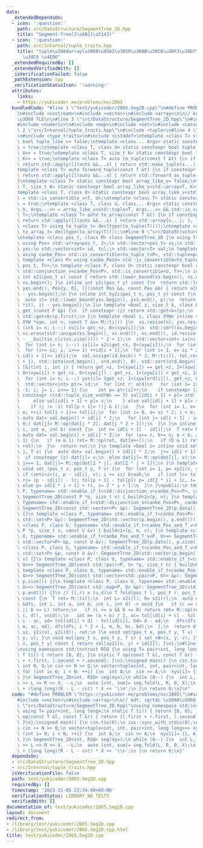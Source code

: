```yaml
---
data:
  _extendedDependsOn:
  - icon: ':question:'
    path: src/DataStructure/SegmentTree_2D.hpp
    title: "Segment-Tree(2\u6B21\u5143)"
  - icon: ':question:'
    path: src/Internal/tuple_traits.hpp
    title: "tuple\u3084array\u306B\u95A2\u3059\u308B\u30C6\u30F3\u30D7\u30EC\u30FC\
      \u30C8 \u4ED6"
  _extendedRequiredBy: []
  _extendedVerifiedWith: []
  _isVerificationFailed: false
  _pathExtension: cpp
  _verificationStatusIcon: ':warning:'
  attributes:
    links:
    - https://yukicoder.me/problems/no/2065
  bundledCode: "#line 1 \"test/yukicoder/2065.Seg2D.cpp\"\n#define PROBLEM \"https://yukicoder.me/problems/no/2065\"\
    \n#include <iostream>\n#include <vector>\n#include <array>\n\n// kdt, sqrtdc \u3060\
    \u3068 TLE\n\n#line 3 \"src/DataStructure/SegmentTree_2D.hpp\"\n#include <algorithm>\n\
    #include <numeric>\n#include <map>\n#include <set>\n#include <cassert>\n#line\
    \ 2 \"src/Internal/tuple_traits.hpp\"\n#include <tuple>\n#line 4 \"src/Internal/tuple_traits.hpp\"\
    \n#include <type_traits>\n#include <cstddef>\ntemplate <class T> static constexpr\
    \ bool tuple_like_v= false;\ntemplate <class... Args> static constexpr bool tuple_like_v<std::tuple<Args...>>\
    \ = true;\ntemplate <class T, class U> static constexpr bool tuple_like_v<std::pair<T,\
    \ U>> = true;\ntemplate <class T, size_t K> static constexpr bool tuple_like_v<std::array<T,\
    \ K>> = true;\ntemplate <class T> auto to_tuple(const T &t) {\n if constexpr (tuple_like_v<T>)\
    \ return std::apply([](auto &&...x) { return std::make_tuple(x...); }, t);\n}\n\
    template <class T> auto forward_tuple(const T &t) {\n if constexpr (tuple_like_v<T>)\
    \ return std::apply([](auto &&...x) { return std::forward_as_tuple(x...); }, t);\n\
    }\ntemplate <class T> static constexpr bool array_like_v= false;\ntemplate <class\
    \ T, size_t K> static constexpr bool array_like_v<std::array<T, K>> = true;\n\
    template <class T, class U> static constexpr bool array_like_v<std::pair<T, U>>\
    \ = std::is_convertible_v<T, U>;\ntemplate <class T> static constexpr bool array_like_v<std::tuple<T>>\
    \ = true;\ntemplate <class T, class U, class... Args> static constexpr bool array_like_v<std::tuple<T,\
    \ U, Args...>> = array_like_v<std::tuple<T, Args...>> && std::is_convertible_v<U,\
    \ T>;\ntemplate <class T> auto to_array(const T &t) {\n if constexpr (array_like_v<T>)\
    \ return std::apply([](auto &&...x) { return std::array{x...}; }, t);\n}\ntemplate\
    \ <class T> using to_tuple_t= decltype(to_tuple(T()));\ntemplate <class T> using\
    \ to_array_t= decltype(to_array(T()));\n#line 9 \"src/DataStructure/SegmentTree_2D.hpp\"\
    \ntemplate <class pos_t, class M> class SegmentTree_2D {\n using T= typename M::T;\n\
    \ using Pos= std::array<pos_t, 2>;\n std::vector<pos_t> xs;\n std::vector<Pos>\
    \ yxs;\n std::vector<int> id, tol;\n std::vector<T> val;\n template <class P>\
    \ using canbe_Pos= std::is_convertible<to_tuple_t<P>, std::tuple<pos_t, pos_t>>;\n\
    \ template <class P> using canbe_PosV= std::is_convertible<to_tuple_t<P>, std::tuple<pos_t,\
    \ pos_t, T>>;\n template <class P, class U> static constexpr bool canbe_Pos_and_T_v=\
    \ std::conjunction_v<canbe_Pos<P>, std::is_convertible<U, T>>;\n int sz;\n inline\
    \ int x2i(pos_t x) const { return std::lower_bound(xs.begin(), xs.end(), x) -\
    \ xs.begin(); }\n inline int y2i(pos_t y) const {\n  return std::lower_bound(yxs.begin(),\
    \ yxs.end(), Pos{y, 0}, [](const Pos &a, const Pos &b) { return a[0] < b[0]; })\
    \ - yxs.begin();\n }\n inline int xy2i(pos_t x, pos_t y) const {\n  Pos p{y, x};\n\
    \  auto it= std::lower_bound(yxs.begin(), yxs.end(), p);\n  return assert(p ==\
    \ *it), it - yxs.begin();\n }\n template <bool z, size_t k, class P> inline auto\
    \ get_(const P &p) {\n  if constexpr (z) return std::get<k>(p);\n  else return\
    \ std::get<k>(p.first);\n }\n template <bool z, class XYW> inline void build(const\
    \ XYW *xyw, int n, const T &v= M::ti()) {\n  xs.resize(n), yxs.resize(n);\n  for\
    \ (int i= n; i--;) xs[i]= get_<z, 0>(xyw[i]);\n  std::sort(xs.begin(), xs.end()),\
    \ xs.erase(std::unique(xs.begin(), xs.end()), xs.end()), id.resize((sz= 1 << (32\
    \ - __builtin_clz(xs.size()))) * 2 + 1);\n  std::vector<int> ix(n), ord(n);\n\
    \  for (int i= n; i--;) ix[i]= x2i(get_<z, 0>(xyw[i]));\n  for (int i: ix)\n \
    \  for (i+= sz; i; i>>= 1) ++id[i + 1];\n  for (int i= 1, e= sz * 2; i < e; ++i)\
    \ id[i + 1]+= id[i];\n  val.assign(id.back() * 2, M::ti()), tol.resize(id[sz]\
    \ + 1), std::iota(ord.begin(), ord.end(), 0), std::sort(ord.begin(), ord.end(),\
    \ [&](int i, int j) { return get_<z, 1>(xyw[i]) == get_<z, 1>(xyw[j]) ? get_<z,\
    \ 0>(xyw[i]) < get_<z, 0>(xyw[j]) : get_<z, 1>(xyw[i]) < get_<z, 1>(xyw[j]); });\n\
    \  for (int i= n; i--;) yxs[i]= {get_<z, 1>(xyw[ord[i]]), get_<z, 0>(xyw[ord[i]])};\n\
    \  std::vector<int> ptr= id;\n  for (int r: ord)\n   for (int i= ix[r] + sz, j=\
    \ -1; i; j= i, i>>= 1) {\n    int p= ptr[i]++;\n    if constexpr (z) {\n     if\
    \ constexpr (std::tuple_size_v<XYW> == 3) val[id[i + 1] + p]= std::get<2>(xyw[r]);\n\
    \     else val[id[i + 1] + p]= v;\n    } else val[id[i + 1] + p]= xyw[r].second;\n\
    \    if (j != -1) tol[p + 1]= !(j & 1);\n   }\n  for (int i= 1, e= id[sz]; i <\
    \ e; ++i) tol[i + 1]+= tol[i];\n  for (int i= 0, e= sz * 2; i < e; ++i) {\n  \
    \ auto dat= val.begin() + id[i] * 2;\n   for (int j= id[i + 1] - id[i]; --j >\
    \ 0;) dat[j]= M::op(dat[j * 2], dat[j * 2 + 1]);\n  }\n }\n inline T fold(int\
    \ i, int a, int b) const {\n  int n= id[i + 1] - id[i];\n  T ret= M::ti();\n \
    \ auto dat= val.begin() + id[i] * 2;\n  for (a+= n, b+= n; a < b; a>>= 1, b>>=\
    \ 1) {\n   if (a & 1) ret= M::op(ret, dat[a++]);\n   if (b & 1) ret= M::op(dat[--b],\
    \ ret);\n  }\n  return ret;\n }\n template <bool z> inline void seti(int i, int\
    \ j, T v) {\n  auto dat= val.begin() + id[i] * 2;\n  j+= id[i + 1] - id[i];\n\
    \  if constexpr (z) dat[j]= v;\n  else dat[j]= M::op(dat[j], v);\n  for (; j;)\
    \ j>>= 1, dat[j]= M::op(dat[2 * j], dat[2 * j + 1]);\n }\n template <bool z> inline\
    \ void set_(pos_t x, pos_t y, T v) {\n  for (int i= 1, p= xy2i(x, y);;) {\n  \
    \ if (seti<z>(i, p - id[i], v); i >= sz) break;\n   if (int lc= tol[p] - tol[id[i]],\
    \ rc= (p - id[i]) - lc; tol[p + 1] - tol[p]) p= id[2 * i] + lc, i= 2 * i;\n  \
    \ else p= id[2 * i + 1] + rc, i= 2 * i + 1;\n  }\n }\npublic:\n template <class\
    \ P, typename= std::enable_if_t<std::disjunction_v<canbe_Pos<P>, canbe_PosV<P>>>>\
    \ SegmentTree_2D(const P *p, size_t n) { build<1>(p, n); }\n template <class P,\
    \ typename= std::enable_if_t<std::disjunction_v<canbe_Pos<P>, canbe_PosV<P>>>>\
    \ SegmentTree_2D(const std::vector<P> &p): SegmentTree_2D(p.data(), p.size())\
    \ {}\n template <class P, typename= std::enable_if_t<canbe_Pos<P>::value>> SegmentTree_2D(const\
    \ std::set<P> &p): SegmentTree_2D(std::vector(p.begin(), p.end())) {}\n template\
    \ <class P, class U, typename= std::enable_if_t<canbe_Pos_and_T_v<P, U>>> SegmentTree_2D(const\
    \ P *p, size_t n, const U &v) { build<1>(p, n, v); }\n template <class P, class\
    \ U, typename= std::enable_if_t<canbe_Pos_and_T_v<P, U>>> SegmentTree_2D(const\
    \ std::vector<P> &p, const U &v): SegmentTree_2D(p.data(), p.size(), v) {}\n template\
    \ <class P, class U, typename= std::enable_if_t<canbe_Pos_and_T_v<P, U>>> SegmentTree_2D(const\
    \ std::set<P> &p, const U &v): SegmentTree_2D(std::vector(p.begin(), p.end()),\
    \ v) {}\n template <class P, class U, typename= std::enable_if_t<canbe_Pos_and_T_v<P,\
    \ U>>> SegmentTree_2D(const std::pair<P, U> *p, size_t n) { build<0>(p, n); }\n\
    \ template <class P, class U, typename= std::enable_if_t<canbe_Pos_and_T_v<P,\
    \ U>>> SegmentTree_2D(const std::vector<std::pair<P, U>> &p): SegmentTree_2D(p.data(),\
    \ p.size()) {}\n template <class P, class U, typename= std::enable_if_t<canbe_Pos_and_T_v<P,\
    \ U>>> SegmentTree_2D(const std::map<P, U> &p): SegmentTree_2D(std::vector(p.begin(),\
    \ p.end())) {}\n // [l,r) x [u,d)\n T fold(pos_t l, pos_t r, pos_t u, pos_t d)\
    \ const {\n  T ret= M::ti();\n  int L= x2i(l), R= x2i(r);\n  auto dfs= [&](auto\
    \ &dfs, int i, int a, int b, int c, int d) -> void {\n   if (c == d || R <= a\
    \ || b <= L) return;\n   if (L <= a && b <= R) return ret= M::op(ret, fold(i,\
    \ c, d)), void();\n   int m= (a + b) / 2, ac= tol[id[i] + c] - tol[id[i]], bc=\
    \ c - ac, ad= tol[id[i] + d] - tol[id[i]], bd= d - ad;\n   dfs(dfs, i * 2, a,\
    \ m, ac, ad), dfs(dfs, i * 2 + 1, m, b, bc, bd);\n  };\n  return dfs(dfs, 1, 0,\
    \ sz, y2i(u), y2i(d)), ret;\n }\n void set(pos_t x, pos_t y, T v) { set_<1>(x,\
    \ y, v); }\n void mul(pos_t x, pos_t y, T v) { set_<0>(x, y, v); }\n T get(pos_t\
    \ x, pos_t y) const { return val[xy2i(x, y) + id[2]]; }\n};\n#line 9 \"test/yukicoder/2065.Seg2D.cpp\"\
    \nusing namespace std;\nstruct RSQ {\n using T= pair<int, long long>;\n static\
    \ T ti() { return {0, 0}; }\n static T op(const T &l, const T &r) { return {l.first\
    \ + r.first, l.second + r.second}; }\n};\nsigned main() {\n cin.tie(0);\n ios::sync_with_stdio(0);\n\
    \ int N, Q;\n cin >> N >> Q;\n vector<tuple<int, int, pair<int, long long>>> xyv(N);\n\
    \ for (int i= 0; i < N; ++i) {\n  int A;\n  cin >> A;\n  xyv[i]= {i, A, {1, A}};\n\
    \ }\n SegmentTree_2D<int, RSQ> seg(xyv);\n while (Q--) {\n  int L, R, X;\n  cin\
    \ >> L >> R >> X, --L;\n  auto [cnt, sum]= seg.fold(L, R, 0, X);\n  cout << sum\
    \ + (long long)(R - L - cnt) * X << '\\n';\n }\n return 0;\n}\n"
  code: "#define PROBLEM \"https://yukicoder.me/problems/no/2065\"\n#include <iostream>\n\
    #include <vector>\n#include <array>\n\n// kdt, sqrtdc \u3060\u3068 TLE\n\n#include\
    \ \"src/DataStructure/SegmentTree_2D.hpp\"\nusing namespace std;\nstruct RSQ {\n\
    \ using T= pair<int, long long>;\n static T ti() { return {0, 0}; }\n static T\
    \ op(const T &l, const T &r) { return {l.first + r.first, l.second + r.second};\
    \ }\n};\nsigned main() {\n cin.tie(0);\n ios::sync_with_stdio(0);\n int N, Q;\n\
    \ cin >> N >> Q;\n vector<tuple<int, int, pair<int, long long>>> xyv(N);\n for\
    \ (int i= 0; i < N; ++i) {\n  int A;\n  cin >> A;\n  xyv[i]= {i, A, {1, A}};\n\
    \ }\n SegmentTree_2D<int, RSQ> seg(xyv);\n while (Q--) {\n  int L, R, X;\n  cin\
    \ >> L >> R >> X, --L;\n  auto [cnt, sum]= seg.fold(L, R, 0, X);\n  cout << sum\
    \ + (long long)(R - L - cnt) * X << '\\n';\n }\n return 0;\n}"
  dependsOn:
  - src/DataStructure/SegmentTree_2D.hpp
  - src/Internal/tuple_traits.hpp
  isVerificationFile: false
  path: test/yukicoder/2065.Seg2D.cpp
  requiredBy: []
  timestamp: '2023-11-05 23:34:00+09:00'
  verificationStatus: LIBRARY_NO_TESTS
  verifiedWith: []
documentation_of: test/yukicoder/2065.Seg2D.cpp
layout: document
redirect_from:
- /library/test/yukicoder/2065.Seg2D.cpp
- /library/test/yukicoder/2065.Seg2D.cpp.html
title: test/yukicoder/2065.Seg2D.cpp
---
```

